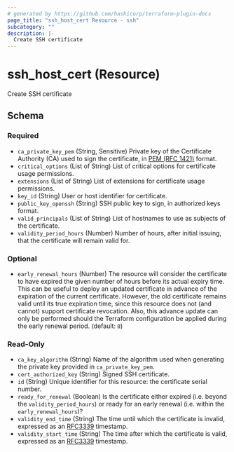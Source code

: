 ```yaml
---
# generated by https://github.com/hashicorp/terraform-plugin-docs
page_title: "ssh_host_cert Resource - ssh"
subcategory: ""
description: |-
  Create SSH certificate
---
```


# ssh_host_cert (Resource)

Create SSH certificate



<!-- schema generated by tfplugindocs -->
## Schema

### Required

- `ca_private_key_pem` (String, Sensitive) Private key of the Certificate Authority (CA) used to sign the certificate, in [PEM (RFC 1421)](https://datatracker.ietf.org/doc/html/rfc1421) format.
- `critical_options` (List of String) List of critical options for certificate usage permissions.
- `extensions` (List of String) List of extensions for certificate usage permissions.
- `key_id` (String) User or host identifier for certificate.
- `public_key_openssh` (String) SSH public key to sign, in authorized keys format.
- `valid_principals` (List of String) List of hostnames to use as subjects of the certificate.
- `validity_period_hours` (Number) Number of hours, after initial issuing, that the certificate will remain valid for.

### Optional

- `early_renewal_hours` (Number) The resource will consider the certificate to have expired the given number of hours before its actual expiry time. This can be useful to deploy an updated certificate in advance of the expiration of the current certificate. However, the old certificate remains valid until its true expiration time, since this resource does not (and cannot) support certificate revocation. Also, this advance update can only be performed should the Terraform configuration be applied during the early renewal period. (default: `0`)

### Read-Only

- `ca_key_algorithm` (String) Name of the algorithm used when generating the private key provided in `ca_private_key_pem`.
- `cert_authorized_key` (String) Signed SSH certificate.
- `id` (String) Unique identifier for this resource: the certificate serial number.
- `ready_for_renewal` (Boolean) Is the certificate either expired (i.e. beyond the `validity_period_hours`) or ready for an early renewal (i.e. within the `early_renewal_hours`)?
- `validity_end_time` (String) The time until which the certificate is invalid, expressed as an [RFC3339](https://tools.ietf.org/html/rfc3339) timestamp.
- `validity_start_time` (String) The time after which the certificate is valid, expressed as an [RFC3339](https://tools.ietf.org/html/rfc3339) timestamp.
